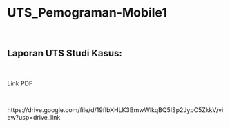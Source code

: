 # UTS_Pemograman-Mobile1
<br>
<h2>Laporan UTS Studi Kasus: </h2>
<br>
<p>Link PDF</p>
<br>
<p>https://drive.google.com/file/d/19flbXHLK3BmwWlkqBQ5ISp2JypC5ZkkV/view?usp=drive_link</p>


